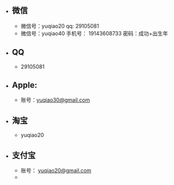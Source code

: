 - ## 微信
	- 微信号：yuqiao20 qq: 29105081
	- 微信号：yuqiao40  手机号： 19143608733   密码：成功+出生年
- ## QQ
	- 29105081
- ## Apple:
	- 账号：yuqiao30@gmail.com
- ## 淘宝
	- yuqiao20
- ## 支付宝
	- 账号： yuqiao20@gmail.com
	-